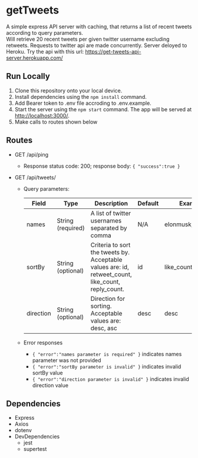 # getTweets
A simple express API server with caching, that returns a list of recent tweets according to query parameters. <br>
Will retrieve 20 recent tweets per given twitter username excluding retweets. Requests to twitter api are made concurrently. Server deloyed to Heroku. Try the api with this url: https://get-tweets-api-server.herokuapp.com/

## Run Locally

1. Clone this repository onto your local device.
2. Install dependencies using the `npm install` command.
3. Add Bearer token to .env file accroding to .env.example.
5. Start the server using the `npm start` command. The app will be served at <http://localhost:3000/>.
6. Make calls to routes shown below

## Routes
- GET /api/ping
  * Response status code: 200; response body: ``` { "success":true } ```

- GET /api/tweets/
  * Query parameters:

    | Field | Type | Description | Default | Example |
    | ----- | ---- | ----------- | ------- | ------- |
    | names | String (required) | A list of twitter usernames separated by comma | N/A | elonmusk,jeffbezos |
    | sortBy | String (optional) | Criteria to sort the tweets by. Acceptable values are: id, retweet_count, like_count, reply_count. | id | like_count |
    | direction | String (optional) | Direction for sorting. Acceptable values are: desc, asc | desc | desc
  
  * Error responses
    - ```{ "error":"names parameter is required" }``` indicates names parameter was not provided
    - ```{ "error":"sortBy parameter is invalid" }``` indicates invalid sortBy value
    - ```{ "error":"direction parameter is invalid" }``` indicates invalid direction value

## Dependencies
- Express
- Axios
- dotenv
- DevDependencies
  - jest
  - supertest